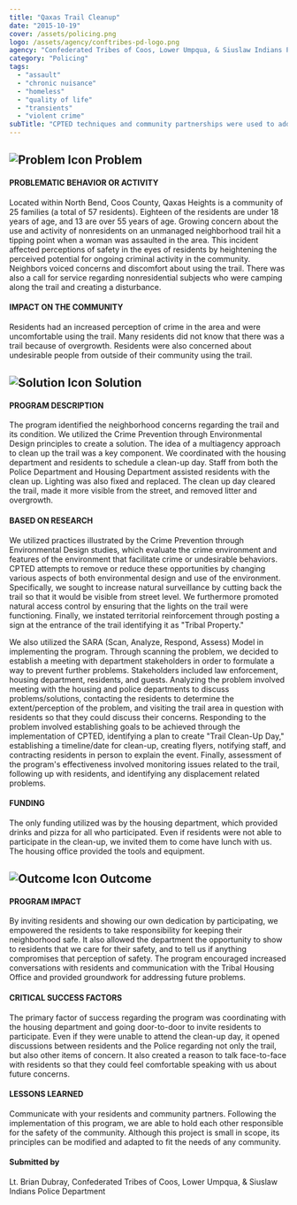 ```yaml
---
title: "Qaxas Trail Cleanup"
date: "2015-10-19"
cover: /assets/policing.png
logo: /assets/agency/conftribes-pd-logo.png
agency: "Confederated Tribes of Coos, Lower Umpqua, & Siuslaw Indians Police Department"
category: "Policing"
tags:
  - "assault"
  - "chronic nuisance"
  - "homeless"
  - "quality of life"
  - "transients"
  - "violent crime"
subTitle: "CPTED techniques and community partnerships were used to address crime and increase residents' perception of safety on a local recreation trail."
---
```


## ![Problem Icon](https://github.com/google/material-design-icons/raw/master/alert/1x_web/ic_error_outline_black_48dp.png "Problem") Problem

#### PROBLEMATIC BEHAVIOR OR ACTIVITY

Located within North Bend, Coos County, Qaxas Heights is a community of 25 families (a total of 57 residents). Eighteen of the residents are under 18 years of age, and 13 are over 55 years of age. Growing concern about the use and activity of nonresidents on an unmanaged neighborhood trail hit a tipping point when a woman was assaulted in the area. This incident affected perceptions of safety in the eyes of residents by heightening the perceived potential for ongoing criminal activity in the community. Neighbors voiced concerns and discomfort about using the trail. There was also a call for service regarding nonresidential subjects who were camping along the trail and creating a disturbance.

#### IMPACT ON THE COMMUNITY

Residents had an increased perception of crime in the area and were uncomfortable using the trail. Many residents did not know that there was a trail because of overgrowth. Residents were also concerned about undesirable people from outside of their community using the trail.

## ![Solution Icon](https://github.com/google/material-design-icons/raw/master/action/1x_web/ic_lightbulb_outline_black_48dp.png "Solution") Solution

#### PROGRAM DESCRIPTION

The program identified the neighborhood concerns regarding the trail and its condition. We utilized the Crime Prevention through Environmental Design principles to create a solution. The idea of a multiagency approach to clean up the trail was a key component. We coordinated with the housing department and residents to schedule a clean-up day. Staff from both the Police Department and Housing Department assisted residents with the clean up. Lighting was also fixed and replaced. The clean up day cleared the trail, made it more visible from the street, and removed litter and overgrowth.

#### BASED ON RESEARCH

We utilized practices illustrated by the Crime Prevention through Environmental Design studies, which evaluate the crime environment and features of the environment that facilitate crime or undesirable behaviors. CPTED attempts to remove or reduce these opportunities by changing various aspects of both environmental design and use of the environment. Specifically, we sought to increase natural surveillance by cutting back the trail so that it would be visible from street level. We furthermore promoted natural access control by ensuring that the lights on the trail were functioning. Finally, we instated territorial reinforcement through posting a sign at the entrance of the trail identifying it as "Tribal Property."

We also utilized the SARA (Scan, Analyze, Respond, Assess) Model in implementing the program. Through scanning the problem, we decided to establish a meeting with department stakeholders in order to formulate a way to prevent further problems. Stakeholders included law enforcement, housing department, residents, and guests. Analyzing the problem involved meeting with the housing and police departments to discuss problems/solutions, contacting the residents to determine the extent/perception of the problem, and visiting the trail area in question with residents so that they could discuss their concerns. Responding to the problem involved establishing goals to be achieved through the implementation of CPTED, identifying a plan to create "Trail Clean-Up Day," establishing a timeline/date for clean-up, creating flyers, notifying staff, and contracting residents in person to explain the event. Finally, assessment of the program's effectiveness involved monitoring issues related to the trail, following up with residents, and identifying any displacement related problems.

#### FUNDING

The only funding utilized was by the housing department, which provided drinks and pizza for all who participated. Even if residents were not able to participate in the clean-up, we invited them to come have lunch with us. The housing office provided the tools and equipment.

## ![Outcome Icon](https://github.com/google/material-design-icons/raw/master/action/1x_web/ic_view_list_black_48dp.png "Outcome") Outcome

#### PROGRAM IMPACT

By inviting residents and showing our own dedication by participating, we empowered the residents to take responsibility for keeping their neighborhood safe. It also allowed the department the opportunity to show to residents that we care for their safety, and to tell us if anything compromises that perception of safety. The program encouraged increased conversations with residents and communication with the Tribal Housing Office and provided groundwork for addressing future problems.

#### CRITICAL SUCCESS FACTORS

The primary factor of success regarding the program was coordinating with the housing department and going door-to-door to invite residents to participate. Even if they were unable to attend the clean-up day, it opened discussions between residents and the Police regarding not only the trail, but also other items of concern. It also created a reason to talk face-to-face with residents so that they could feel comfortable speaking with us about future concerns.

#### LESSONS LEARNED

Communicate with your residents and community partners. Following the implementation of this program, we are able to hold each other responsible for the safety of the community. Although this project is small in scope, its principles can be modified and adapted to fit the needs of any community.

#### Submitted by
Lt. Brian Dubray, Confederated Tribes of Coos, Lower Umpqua, & Siuslaw Indians Police Department
